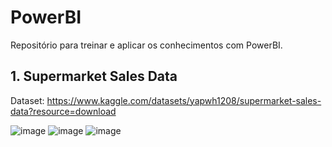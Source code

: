 # PowerBI

Repositório para treinar e aplicar os conhecimentos com PowerBI.

## 1. Supermarket Sales Data
Dataset: https://www.kaggle.com/datasets/yapwh1208/supermarket-sales-data?resource=download

![image](https://github.com/user-attachments/assets/7866734a-211e-4e36-8262-2762fb84a847)
![image](https://github.com/user-attachments/assets/c8d3b87c-9cb6-4932-b9dd-d042306bba39)
![image](https://github.com/user-attachments/assets/8cf65b02-393b-47a4-a785-79a05b52f966)

